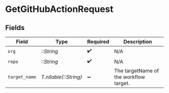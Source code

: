 # GetGitHubActionRequest


## Fields

| Field                                  | Type                                   | Required                               | Description                            |
| -------------------------------------- | -------------------------------------- | -------------------------------------- | -------------------------------------- |
| `org`                                  | *::String*                             | :heavy_check_mark:                     | N/A                                    |
| `repo`                                 | *::String*                             | :heavy_check_mark:                     | N/A                                    |
| `target_name`                          | *T.nilable(::String)*                  | :heavy_minus_sign:                     | The targetName of the workflow target. |